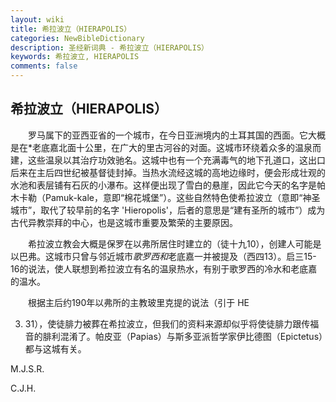 ```yaml
---
layout: wiki
title: 希拉波立（HIERAPOLIS）
categories: NewBibleDictionary
description: 圣经新词典 - 希拉波立（HIERAPOLIS）
keywords: 希拉波立, HIERAPOLIS
comments: false
---
```


## 希拉波立（HIERAPOLIS）

　　罗马属下的亚西亚省的一个城市，在今日亚洲境内的土耳其国的西面。它大概是在*老底嘉北面十公里，在广大的里古河谷的对面。这城市环绕着众多的温泉而建，这些温泉以其治疗功效驰名。这城中也有一个充满毒气的地下孔道口，这出口后来在主后四世纪被基督徒封掉。当热水流经这城的高地边缘时，便会形成壮观的水池和表层铺有石灰的小瀑布。这样便出现了雪白的悬崖，因此它今天的名字是帕木卡勒（Pamuk-kale，意即“棉花城堡”）。这些自然特色使希拉波立（意即“神圣城市”，取代了较早前的名字 'Hieropolis'，后者的意思是“建有圣所的城市”）成为古代异教崇拜的中心，也是这城市重要及繁荣的主要原因。

　　希拉波立教会大概是保罗在以弗所居住时建立的（徒十九10），创建人可能是以巴弗。这城市只曾与邻近城市*歌罗西和*老底嘉一并被提及（西四13）。启三15-16的说法，使人联想到希拉波立有名的温泉热水，有别于歌罗西的冷水和老底嘉的温水。

　　根据主后约190年以弗所的主教玻里克提的说法（引于 HE

3. 31），使徒腓力被葬在希拉波立，但我们的资料来源却似乎将使徒腓力跟传福音的腓利混淆了。帕皮亚（Papias）与斯多亚派哲学家伊比德图（Epictetus）都与这城有关。

M.J.S.R.

C.J.H.






